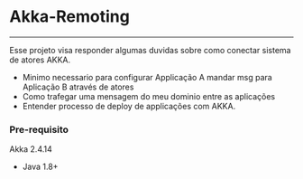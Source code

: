 # Akka-Remoting
---

Esse projeto visa responder algumas duvidas sobre como conectar sistema de atores AKKA.

- Minimo necessario para configurar Applicação A mandar msg para Aplicação B através de atores
- Como trafegar uma mensagem do meu dominio entre as aplicações
- Entender processo de deploy de applicações com AKKA.


### Pre-requisito
Akka 2.4.14
- Java 1.8+
